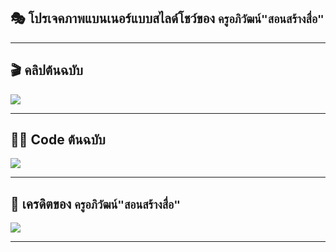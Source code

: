 ##  🎭 โปรเจคภาพแบนเนอร์แบบสไลด์โชว์ของ ```ครูอภิวัฒน์"สอนสร้างสื่อ"```
---
## 🎬 คลิปต้นฉบับ

<a href="https://www.youtube.com/watch?v=tlZost6eqTk" target="_blank"><img src="https://img.shields.io/badge/original video-FF0000?style=for-the-badge&logo=youtube&logoColor=white" target="_blank"></a>

---
## 👩‍💻 Code ต้นฉบับ
<a href="https://docs.google.com/document/d/18VcR-Gek2LpRP0ZzuDnLLRBVD6v1iq_fzRtXzKwPk0c/edit" target="_blank"><img src="https://img.shields.io/badge/original video-1977F3?style=for-the-badge&logo=google&logoColor=white" target="_blank"></a>

---

## 🧑 เครดิตของ ```ครูอภิวัฒน์"สอนสร้างสื่อ"```
<a href="https://www.youtube.com/channel/UCN_2g1sSAmUzm1ha1A9lgmQ" target="_blank"><img src="https://img.shields.io/badge/Youtube-FF0000?style=for-the-badge&logo=youtube&logoColor=white" target="_blank"></a>

---
